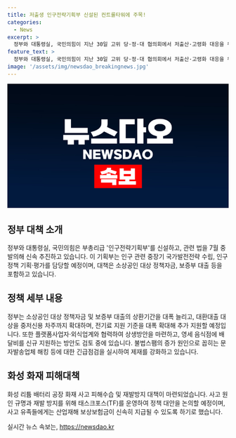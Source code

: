 ```yaml
---
title: 저출생 인구전략기획부 신설된 컨트롤타워에 주목!
categories:
  - News
excerpt: >
  정부와 대통령실, 국민의힘이 지난 30일 고위 당·정·대 협의회에서 저출산·고령화 대응을 위한 컨트롤타워로 인구전략기획부를 신설하고, 관련 법을 7월 중 발의해 신속 추진하기로 결정했다. 또한, 저출산·고령사회기본법 개정안 발의와 함께 소상공인 대상 정책자금 및 보증부 대출 상환기간을 연장하고, 영세 음식점에 배달비 지원하는 방안을 검토하기로 했다. 불법스팸문자에 대한 긴급 점검과 특별단속기간 운영, 화성 화재 피해수습 및 재발방지 대책을 포함하여 다양한 정책이 총력전을 펼칠 예정이다.
feature_text: >
  정부와 대통령실, 국민의힘이 지난 30일 고위 당·정·대 협의회에서 저출산·고령화 대응을 위한 컨트롤타워로 인구전략기획부를 신설하고, 관련 법을 7월 중 발의해 신속 추진하기로 결정했다. 또한, 저출산·고령사회기본법 개정안 발의와 함께 소상공인 대상 정책자금 및 보증부 대출 상환기간을 연장하고, 영세 음식점에 배달비 지원하는 방안을 검토하기로 했다. 불법스팸문자에 대한 긴급 점검과 특별단속기간 운영, 화성 화재 피해수습 및 재발방지 대책을 포함하여 다양한 정책이 총력전을 펼칠 예정이다.
image: '/assets/img/newsdao_breakingnews.jpg'
---
```


<p><img src="/assets/img/newsdao_breakingnews.jpg" alt="pcversion 속보" /></p>

<h2 data-ke-size="size26">정부 대책 소개</h2>

<p data-ke-size="size16">정부와 대통령실, 국민의힘은 부총리급 '인구전략기획부'를 신설하고, 관련 법을 7월 중 발의해 신속 추진하고 있습니다. 이 기획부는 인구 관련 중장기 국가발전전략 수립, 인구 정책 기획·평가를 담당할 예정이며, 대책은 소상공인 대상 정책자금, 보증부 대출 등을 포함하고 있습니다.</p>

<h2 data-ke-size="size26">정책 세부 내용</h2>

<p data-ke-size="size16">정부는 소상공인 대상 정책자금 및 보증부 대출의 상환기간을 대폭 늘리고, 대환대출 대상을 중저신용 차주까지 확대하며, 전기료 지원 기준을 대폭 확대해 추가 지원할 예정입니다. 또한 플랫폼사업자·외식업계와 협력하여 상생방안을 마련하고, 영세 음식점에 배달비를 신규 지원하는 방안도 검토 중에 있습니다. 불법스팸의 증가 원인으로 꼽히는 문자발송업체 해킹 등에 대한 긴급점검을 실시하여 제재를 강화하고 있습니다.</p>

<h2 data-ke-size="size26">화성 화재 피해대책</h2>

<p data-ke-size="size16">화성 리튬 배터리 공장 화재 사고 피해수습 및 재발방지 대책이 마련되었습니다. 사고 원인 규명과 재발 방지를 위해 태스크포스(TF)를 운영하여 정책 대안을 논의할 예정이며, 사고 유족들에게는 산업재해 보상보험금이 신속히 지급될 수 있도록 하기로 했습니다.</p>
실시간 뉴스 속보는, <a href="https://newsdao.kr" rel="dofollow">https://newsdao.kr</a>


